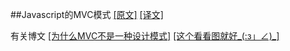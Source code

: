 ##Javascript的MVC模式
[[原文]](https://alexatnet.com/articles/model-view-controller-mvc-javascript)
[[译文]](http://justjavac.com/javascript/2012/12/14/model-view-controller-mvc-javascript.html)

有关博文
[[为什么MVC不是一种设计模式]](http://damoqiongqiu.iteye.com/blog/1949256)
[[这个看看图就好_(:з」∠)_]](http://blog.sina.com.cn/s/blog_4b4cf2af0100ywjy.html)
